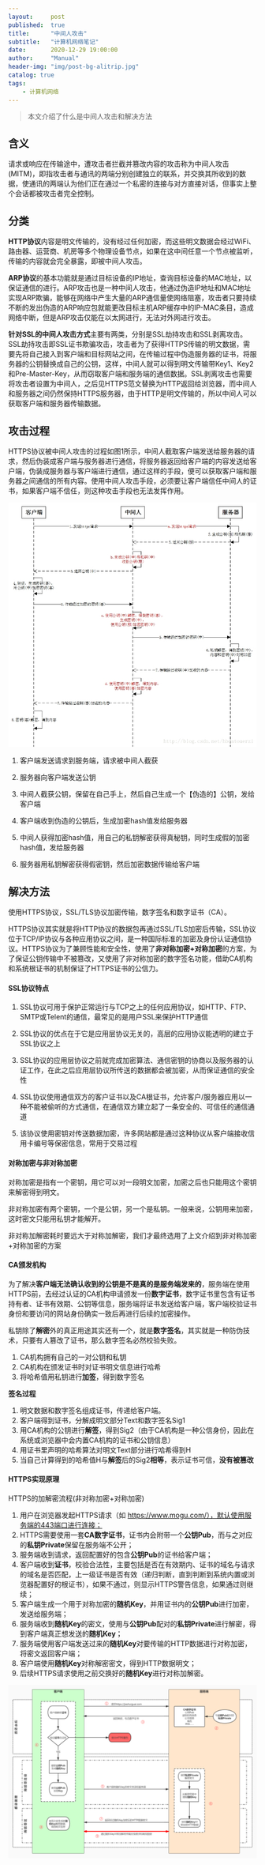 ```yaml
---
layout:     post
published:  true
title:      "中间人攻击"
subtitle:   "计算机网络笔记"
date:       2020-12-29 19:00:00
author:     "Manual"
header-img: "img/post-bg-alitrip.jpg"
catalog: true
tags:
    - 计算机网络
---
```


> 本文介绍了什么是中间人攻击和解决方法

## 含义

请求或响应在传输途中，遭攻击者拦截并篡改内容的攻击称为中间人攻击(MITM)，即指攻击者与通讯的两端分别创建独立的联系，并交换其所收到的数据，使通讯的两端认为他们正在通过一个私密的连接与对方直接对话，但事实上整个会话都被攻击者完全控制。

## 分类

**HTTP协议**内容是明文传输的，没有经过任何加密，而这些明文数据会经过WiFi、路由器、运营商、机房等多个物理设备节点，如果在这中间任意一个节点被监听，传输的内容就会完全暴露，即被中间人攻击。

**ARP协议**的基本功能就是通过目标设备的IP地址，查询目标设备的MAC地址，以保证通信的进行。ARP攻击也是一种中间人攻击，他通过伪造IP地址和MAC地址实现ARP欺骗，能够在网络中产生大量的ARP通信量使网络阻塞，攻击者只要持续不断的发出伪造的ARP响应包就能更改目标主机ARP缓存中的IP-MAC条目，造成网络中断，但是ARP攻击仅能在以太网进行，无法对外网进行攻击。

**针对SSL的中间人攻击方式**主要有两类，分别是SSL劫持攻击和SSL剥离攻击。SSL劫持攻击即SSL证书欺骗攻击，攻击者为了获得HTTPS传输的明文数据，需要先将自己接入到客户端和目标网站之间，在传输过程中伪造服务器的证书，将服务器的公钥替换成自己的公钥，这样，中间人就可以得到明文传输带Key1、Key2和Pre-Master-Key，从而窃取客户端和服务端的通信数据。SSL剥离攻击也需要将攻击者设置为中间人，之后见HTTPS范文替换为HTTP返回给浏览器，而中间人和服务器之间仍然保持HTTPS服务器，由于HTTP是明文传输的，所以中间人可以获取客户端和服务器传输数据。

## 攻击过程

HTTPS协议被中间人攻击的过程如图1所示，中间人截取客户端发送给服务器的请求，然后伪装成客户端与服务器进行通信，将服务器返回给客户端的内容发送给客户端，伪装成服务器与客户端进行通信，通过这样的手段，便可以获取客户端和服务器之间通信的所有内容。使用中间人攻击手段，必须要让客户端信任中间人的证书，如果客户端不信任，则这种攻击手段也无法发挥作用。

![中间人攻击](/img/img-post/中间人攻击.png)

1. 客户端发送请求到服务端，请求被中间人截获

2. 服务器向客户端发送公钥

3. 中间人截获公钥，保留在自己手上，然后自己生成一个【伪造的】公钥，发给客户端

4. 客户端收到伪造的公钥后，生成加密hash值发给服务器

5. 中间人获得加密hash值，用自己的私钥解密获得真秘钥，同时生成假的加密hash值，发给服务器

6. 服务器用私钥解密获得假密钥，然后加密数据传输给客户端

## 解决方法

使用HTTPS协议，SSL/TLS协议加密传输，数字签名和数字证书（CA）。

HTTPS协议其实就是将HTTP协议的数据包再通过SSL/TLS加密后传输，SSL协议位于TCP/IP协议与各种应用协议之间，是一种国际标准的加密及身份认证通信协议。HTTPS协议为了兼顾性能和安全性，使用了**非对称加密+对称加密**的方案，为了保证公钥传输中不被篡改，又使用了非对称加密的数字签名功能，借助CA机构和系统根证书的机制保证了HTTPS证书的公信力。

#### SSL协议特点

1. SSL协议可用于保护正常运行与TCP之上的任何应用协议，如HTTP、FTP、SMTP或Telent的通信，最常见的是用户SSL来保护HTTP通信

2. SSL协议的优点在于它是应用层协议无关的，高层的应用协议能透明的建立于SSL协议之上

3. SSL协议的应用层协议之前就完成加密算法、通信密钥的协商以及服务器的认证工作，在此之后应用层协议所传送的数据都会被加密，从而保证通信的安全性

4. SSL协议使用通信双方的客户证书以及CA根证书，允许客户/服务器应用以一种不能被偷听的方式通信，在通信双方建立起了一条安全的、可信任的通信通道

5. 该协议使用密钥对传送数据加密，许多网站都是通过这种协议从客户端接收信用卡编号等保密信息，常用于交易过程

#### 对称加密与非对称加密

对称加密是指有一个密钥，用它可以对一段明文加密，加密之后也只能用这个密钥来解密得到明文。

非对称加密有两个密钥，一个是公钥，另一个是私钥。一般来说，公钥用来加密，这时密文只能用私钥才能解开。

非对称加解密耗时要远大于对称加解密，我们才最终选用了上文介绍到非对称加密+对称加密的方案

#### CA颁发机构

为了解决**客户端无法确认收到的公钥是不是真的是服务端发来的**，服务端在使用HTTPS前，去经过认证的CA机构申请颁发一份**数字证书**，数字证书里包含有证书持有者、证书有效期、公钥等信息，服务端将证书发送给客户端，客户端校验证书身份和要访问的网站身份确实一致后再进行后续的加密操作。

私钥除了**解密**外的真正用途其实还有一个，就是**数字签名**，其实就是一种防伪技术，只要有人篡改了证书，那么数字签名必然校验失败。

1. CA机构拥有自己的一对公钥和私钥
2. CA机构在颁发证书时对证书明文信息进行哈希
3. 将哈希值用私钥进行**加签**，得到数字签名

**签名过程**

1. 明文数据和数字签名组成证书，传递给客户端。
2. 客户端得到证书，分解成明文部分Text和数字签名Sig1
3. 用CA机构的公钥进行**解签**，得到Sig2（由于CA机构是一种公信身份，因此在系统或浏览器中会内置CA机构的证书和公钥信息）
4. 用证书里声明的哈希算法对明文Text部分进行哈希得到H
5. 当自己计算得到的哈希值H与**解签**后的Sig2**相等**，表示证书可信，**没有被篡改**

#### HTTPS实现原理

HTTPS的加解密流程(非对称加密+对称加密)

1. 用户在浏览器发起HTTPS请求（如 https://www.mogu.com/），默认使用服务端的443端口进行连接；
2. HTTPS需要使用一套**CA数字证书**，证书内会附带一个**公钥Pub**，而与之对应的**私钥Private**保留在服务端不公开；
3. 服务端收到请求，返回配置好的包含**公钥Pub**的证书给客户端；
4. 客户端收到**证书**，校验合法性，主要包括是否在有效期内、证书的域名与请求的域名是否匹配，上一级证书是否有效（递归判断，直到判断到系统内置或浏览器配置好的根证书），如果不通过，则显示HTTPS警告信息，如果通过则继续；
5. 客户端生成一个用于对称加密的**随机Key**，并用证书内的**公钥Pub**进行加密，发送给服务端；
6. 服务端收到**随机Key**的密文，使用与**公钥Pub**配对的**私钥Private**进行解密，得到客户端真正想发送的**随机Key**；
7. 服务端使用客户端发送过来的**随机Key**对要传输的HTTP数据进行对称加密，将密文返回客户端；
8. 客户端使用**随机Key**对称解密密文，得到HTTP数据明文；
9. 后续HTTPS请求使用之前交换好的**随机Key**进行对称加解密。

![https](/img/img-post/https.png)

